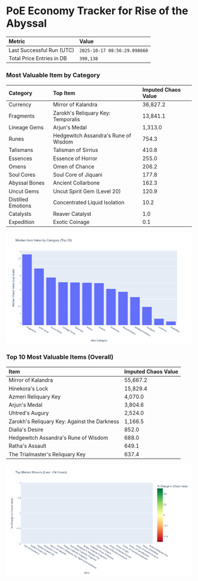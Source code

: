 # PoE Economy Tracker for Rise of the Abyssal

<!-- START_MAINTENANCE -->
| Metric | Value |
|:---|:---|
| Last Successful Run (UTC) | `2025-10-17 08:56:29.098660` |
| Total Price Entries in DB | `390,138` |

<!-- END_MAINTENANCE -->

<!-- START_DATAFRAME_DEBUG -->
<!-- END_DATAFRAME_DEBUG -->

<!-- START_CATEGORY_ANALYSIS -->
### Most Valuable Item by Category
| Category | Top Item | Imputed Chaos Value |
| :--- | :--- | :--- |
| Currency | Mirror of Kalandra | 36,827.2 |
| Fragments | Zarokh's Reliquary Key: Temporalis | 13,841.1 |
| Lineage Gems | Arjun's Medal | 1,313.0 |
| Runes | Hedgewitch Assandra's Rune of Wisdom | 754.3 |
| Talismans | Talisman of Sirrius | 410.8 |
| Essences | Essence of Horror | 255.0 |
| Omens | Omen of Chance | 206.2 |
| Soul Cores | Soul Core of Jiquani | 177.8 |
| Abyssal Bones | Ancient Collarbone | 162.3 |
| Uncut Gems | Uncut Spirit Gem (Level 20) | 120.9 |
| Distilled Emotions | Concentrated Liquid Isolation | 10.2 |
| Catalysts | Reaver Catalyst | 1.0 |
| Expedition | Exotic Coinage | 0.1 |


![Category Analysis Chart](charts/category_analysis.png)
<!-- END_ANALYSIS -->

<!-- START_ANALYSIS -->
### Top 10 Most Valuable Items (Overall)
| Item | Imputed Chaos Value |
| :--- | :--- |
| Mirror of Kalandra | 55,667.2 |
| Hinekora's Lock | 15,829.4 |
| Azmeri Reliquary Key | 4,070.0 |
| Arjun's Medal | 3,804.6 |
| Uhtred's Augury | 2,524.0 |
| Zarokh's Reliquary Key: Against the Darkness | 1,166.5 |
| Dialla's Desire | 852.0 |
| Hedgewitch Assandra's Rune of Wisdom | 688.0 |
| Ratha's Assault | 649.1 |
| The Trialmaster's Reliquary Key | 637.4 |


![Market Movers Chart](charts/market_movers.png)
<!-- END_ANALYSIS -->
